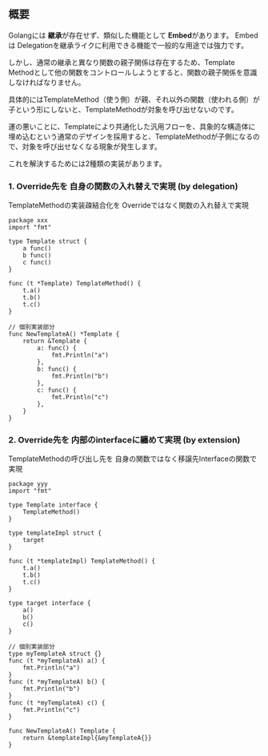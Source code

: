 ## 概要

Golangには **継承**が存在せず、類似した機能として **Embed**があります。 Embedは Delegationを継承ライクに利用できる機能で一般的な用途では強力です。

しかし、通常の継承と異なり関数の親子関係は存在するため、Template Methodとして他の関数をコントロールしようとすると、関数の親子関係を意識しなければなりません。

具体的にはTemplateMethod（使う側）が親、それ以外の関数（使われる側）が子という形にしないと、TemplateMethodが対象を呼び出せないのです。

運の悪いことに、Templateにより共通化した汎用フローを、具象的な構造体に埋め込むという通常のデザインを採用すると、TemplateMethodが子側になるので、対象を呼び出せなくなる現象が発生します。

これを解決するためには2種類の実装があります。

### 1. Override先を 自身の関数の入れ替えで実現 (by delegation)
TemplateMethodの実装疎結合化を Overrideではなく関数の入れ替えで実現

```golang
package xxx
import "fmt"

type Template struct {
	a func()
	b func()
	c func()
}

func (t *Template) TemplateMethod() {
	t.a()
	t.b()
	t.c()
}

// 個別実装部分
func NewTemplateA() *Template {
	return &Template {
        a: func() {
            fmt.Println("a")
        },
        b: func() {
            fmt.Println("b")
        },
        c: func() {
            fmt.Println("c")
        },
    }
}
```

### 2. Override先を 内部のinterfaceに纏めて実現 (by extension)
TemplateMethodの呼び出し先を 自身の関数ではなく移譲先Interfaceの関数で実現
 
```golang
package yyy
import "fmt"

type Template interface {
	TemplateMethod()
}

type templateImpl struct {
	target
}

func (t *templateImpl) TemplateMethod() {
    t.a()
    t.b()
    t.c()
}

type target interface {
    a()
    b()
    c()
}

// 個別実装部分
type myTemplateA struct {}
func (t *myTemplateA) a() {
    fmt.Println("a")
}
func (t *myTemplateA) b() {
    fmt.Println("b")
}
func (t *myTemplateA) c() {
    fmt.Println("c")
}

func NewTemplateA() Template {
    return &templateImpl{&myTemplateA{}}	
}
```